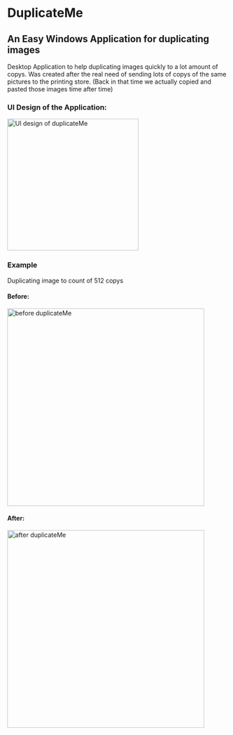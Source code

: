 # DuplicateMe
## An Easy Windows Application for duplicating images 

Desktop Application to help duplicating images quickly to a lot amount of copys.
Was created after the real need of sending lots of copys of the same pictures to the printing store.
(Back in that time we actually copied and pasted those images time after time)

### UI Design of the Application:
<img src="https://user-images.githubusercontent.com/44200760/130365022-f17b1421-70f0-402f-8315-36bc8b70d764.png" alt="UI design of duplicateMe" width="300">


### Example
Duplicating image to count of 512 copys

#### Before:

<img src="https://user-images.githubusercontent.com/44200760/130370395-9f562f28-b2c9-43d0-a228-d9dbc057e622.gif" alt="before duplicateMe" width="450">

#### After:

<img src="https://user-images.githubusercontent.com/44200760/130370567-253092f6-e64b-4236-8e70-c5c64e070a7a.gif" alt="after duplicateMe" width="450">



